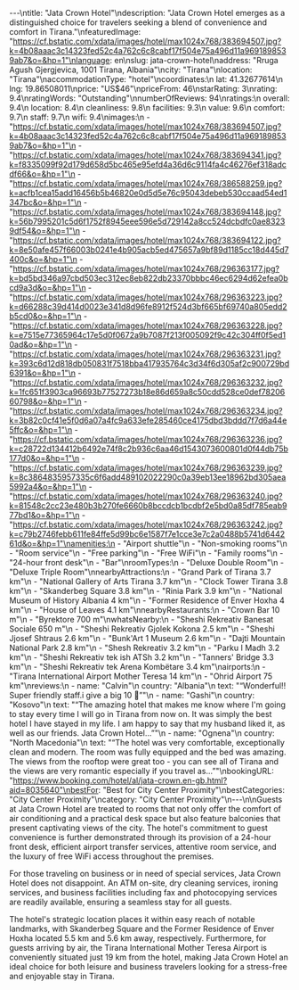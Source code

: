 ---\ntitle: "Jata Crown Hotel"\ndescription: "Jata Crown Hotel emerges as a distinguished choice for travelers seeking a blend of convenience and comfort in Tirana."\nfeaturedImage: "https://cf.bstatic.com/xdata/images/hotel/max1024x768/383694507.jpg?k=4b08aaac3c14323fed52c4a762c6c8cabf17f504e75a496d11a9691898539ab7&o=&hp=1"\nlanguage: en\nslug: jata-crown-hotel\naddress: "Rruga Agush Gjergjevica, 1001 Tirana, Albania"\ncity: "Tirana"\nlocation: "Tirana"\naccommodationType: "hotel"\ncoordinates:\n  lat: 41.32677614\n  lng: 19.86508011\nprice: "US$46"\npriceFrom: 46\nstarRating: 3\nrating: 9.4\nratingWords: "Outstanding"\nnumberOfReviews: 94\nratings:\n  overall: 9.4\n  location: 8.4\n  cleanliness: 9.8\n  facilities: 9.3\n  value: 9.6\n  comfort: 9.7\n  staff: 9.7\n  wifi: 9.4\nimages:\n  - "https://cf.bstatic.com/xdata/images/hotel/max1024x768/383694507.jpg?k=4b08aaac3c14323fed52c4a762c6c8cabf17f504e75a496d11a9691898539ab7&o=&hp=1"\n  - "https://cf.bstatic.com/xdata/images/hotel/max1024x768/383694341.jpg?k=f8335099f92d179d658d5bc465e95efd4a36d6c9114fa4c46276ef318adcdf66&o=&hp=1"\n  - "https://cf.bstatic.com/xdata/images/hotel/max1024x768/386588259.jpg?k=acfb1cea15add16456b5b46820e0d5d5e76c95043debeb530ccaad54ed1347bc&o=&hp=1"\n  - "https://cf.bstatic.com/xdata/images/hotel/max1024x768/383694148.jpg?k=56b7995201c5d6f1752f8945eee596e5d729142a8cc524dcbdfc0ae83239df54&o=&hp=1"\n  - "https://cf.bstatic.com/xdata/images/hotel/max1024x768/383694122.jpg?k=8e50afe457f66003b0241e4b905acb5ed475657a9bf89d1185cc18d445d7400c&o=&hp=1"\n  - "https://cf.bstatic.com/xdata/images/hotel/max1024x768/296363177.jpg?k=bd5bd346a97cbd503ec312ec8eb822db23370bbbc46ec6294d62efea0bcd9a3d&o=&hp=1"\n  - "https://cf.bstatic.com/xdata/images/hotel/max1024x768/296363223.jpg?k=d66288c39d414d0023e341d8d96fe8912f524d3bf665bf69740a805edd2b5cd0&o=&hp=1"\n  - "https://cf.bstatic.com/xdata/images/hotel/max1024x768/296363228.jpg?k=e7515e77365964c17e5d0f0672a9b7087f213f005092f9c42c304ff0f5ed10ad&o=&hp=1"\n  - "https://cf.bstatic.com/xdata/images/hotel/max1024x768/296363231.jpg?k=393c6d12d818db050831f7518bba417935764c3d34f6d305af2c900729bd6391&o=&hp=1"\n  - "https://cf.bstatic.com/xdata/images/hotel/max1024x768/296363232.jpg?k=1fc651f3903ca96693b77527273b18e86d659a8c50cdd528ce0def7820660798&o=&hp=1"\n  - "https://cf.bstatic.com/xdata/images/hotel/max1024x768/296363234.jpg?k=3b82c0cf41e5f0d6a07a4fc9a633efe285460ce4175dbd3bddd7f7d6a44e5ffc&o=&hp=1"\n  - "https://cf.bstatic.com/xdata/images/hotel/max1024x768/296363236.jpg?k=c28722d134412b6492e74f8c2b936c6aa46d1543073600801d0f44db75b177d0&o=&hp=1"\n  - "https://cf.bstatic.com/xdata/images/hotel/max1024x768/296363239.jpg?k=8c3864835957335c6f6add489102022290c0a39eb13ee18962bd305aea5992a4&o=&hp=1"\n  - "https://cf.bstatic.com/xdata/images/hotel/max1024x768/296363240.jpg?k=81548c2cc23e480b3b270fe6660b8bccdcb1bcdbf2e5bd0a85df785eab977bd1&o=&hp=1"\n  - "https://cf.bstatic.com/xdata/images/hotel/max1024x768/296363242.jpg?k=c79b2746febb611fe84ffe5d99bc6e1587f7e1cce3e7c2a0488b5741d644261d&o=&hp=1"\namenities:\n  - "Airport shuttle"\n  - "Non-smoking rooms"\n  - "Room service"\n  - "Free parking"\n  - "Free WiFi"\n  - "Family rooms"\n  - "24-hour front desk"\n  - "Bar"\nroomTypes:\n  - "Deluxe Double Room"\n  - "Deluxe Triple Room"\nnearbyAttractions:\n  - "Grand Park of Tirana 3.7 km"\n  - "National Gallery of Arts Tirana 3.7 km"\n  - "Clock Tower Tirana 3.8 km"\n  - "Skanderbeg Square 3.8 km"\n  - "Rinia Park 3.9 km"\n  - "National Museum of History Albania 4 km"\n  - "Former Residence of Enver Hoxha 4 km"\n  - "House of Leaves 4.1 km"\nnearbyRestaurants:\n  - "Crown Bar 10 m"\n  - "Byrektore 700 m"\nwhatsNearby:\n  - "Sheshi Rekreativ Banesat Sociale 650 m"\n  - "Sheshi Rekreativ Gjolek Kokona 2.5 km"\n  - "Sheshi Jjosef Shtraus 2.6 km"\n  - "Bunk'Art 1 Museum 2.6 km"\n  - "Dajti Mountain National Park 2.8 km"\n  - "Shesh Rekreativ 3.2 km"\n  - "Parku I Madh 3.2 km"\n  - "Sheshi Rekreativ tek ish ATSh 3.2 km"\n  - "Tanners' Bridge 3.3 km"\n  - "Sheshi Rekreativ tek Arena Kombëtare 3.4 km"\nairports:\n  - "Tirana International Airport Mother Teresa 14 km"\n  - "Ohrid Airport 75 km"\nreviews:\n  - name: "Calvin"\n    country: "Albania"\n    text: "“Wonderful!! Super friendly staff.i give a big 10 🥰”"\n  - name: "Gashi"\n    country: "Kosovo"\n    text: "“The amazing hotel that makes me know where I'm going to stay every time I will go in Tirana from now on. It was simply the best hotel I have stayed in my life. I am happy to say that my husband liked it, as well as our friends. Jata Crown Hotel...”"\n  - name: "Ognena"\n    country: "North Macedonia"\n    text: "“The hotel was very comfortable, exceptionally clean and modern. The room was fully equipped and the bed was amazing. The views from the rooftop were great too - you can see all of Tirana and the views are very romantic especially if you travel as...”"\nbookingURL: "https://www.booking.com/hotel/al/jata-crown.en-gb.html?aid=8035640"\nbestFor: "Best for City Center Proximity"\nbestCategories: "City Center Proximity"\ncategory: "City Center Proximity"\n---\n\nGuests at Jata Crown Hotel are treated to rooms that not only offer the comfort of air conditioning and a practical desk space but also feature balconies that present captivating views of the city. The hotel's commitment to guest convenience is further demonstrated through its provision of a 24-hour front desk, efficient airport transfer services, attentive room service, and the luxury of free WiFi access throughout the premises.

For those traveling on business or in need of special services, Jata Crown Hotel does not disappoint. An ATM on-site, dry cleaning services, ironing services, and business facilities including fax and photocopying services are readily available, ensuring a seamless stay for all guests.

The hotel's strategic location places it within easy reach of notable landmarks, with Skanderbeg Square and the Former Residence of Enver Hoxha located 5.5 km and 5.6 km away, respectively. Furthermore, for guests arriving by air, the Tirana International Mother Teresa Airport is conveniently situated just 19 km from the hotel, making Jata Crown Hotel an ideal choice for both leisure and business travelers looking for a stress-free and enjoyable stay in Tirana.